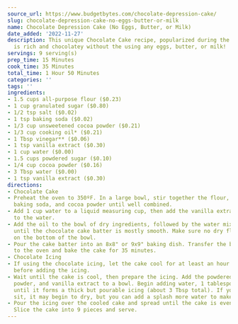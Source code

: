 ```yaml
---
source_url: https://www.budgetbytes.com/chocolate-depression-cake/
slug: chocolate-depression-cake-no-eggs-butter-or-milk
name: Chocolate Depression Cake (No Eggs, Butter, or Milk)
date_added: '2022-11-27'
description: This unique Chocolate Cake recipe, popularized during the great depression,
  is rich and chocolatey without the using any eggs, butter, or milk!
servings: 9 serving(s)
prep_time: 15 Minutes
cook_time: 35 Minutes
total_time: 1 Hour 50 Minutes
categories: ''
tags: ''
ingredients:
- 1.5 cups all-purpose flour ($0.23)
- 1 cup granulated sugar ($0.80)
- 1/2 tsp salt ($0.02)
- 1 tsp baking soda ($0.02)
- 1/3 cup unsweetened cocoa powder ($0.21)
- 1/3 cup cooking oil* ($0.21)
- 1 Tbsp vinegar** ($0.06)
- 1 tsp vanilla extract ($0.30)
- 1 cup water ($0.00)
- 1.5 cups powdered sugar ($0.10)
- 1/4 cup cocoa powder ($0.16)
- 3 Tbsp water ($0.00)
- 1 tsp vanilla extract ($0.30)
directions:
- Chocolate Cake
- Preheat the oven to 350ºF. In a large bowl, stir together the flour, sugar, salt,
  baking soda, and cocoa powder until well combined.
- Add 1 cup water to a liquid measuring cup, then add the vanilla extract and vinegar
  to the water.
- Add the oil to the bowl of dry ingredients, followed by the water mixture. Stir
  until the chocolate cake batter is mostly smooth. Make sure no dry flour remains
  on the bottom of the bowl.
- Pour the cake batter into an 8x8" or 9x9" baking dish. Transfer the baking dish
  to the oven and bake the cake for 35 minutes.
- Chocolate Icing
- If using the chocolate icing, let the cake cool for at least an hour after baking
  before adding the icing.
- Wait until the cake is cool, then prepare the icing. Add the powdered sugar, cocoa
  powder, and vanilla extract to a bowl. Begin adding water, 1 tablespoon at a time,
  until it forms a thick but pourable icing (about 3 Tbsp total). If you let the icing
  sit, it may begin to dry, but you can add a splash more water to make it moist again.
- Pour the icing over the cooled cake and spread until the cake is evenly covered.
  Slice the cake into 9 pieces and serve.
---
```

